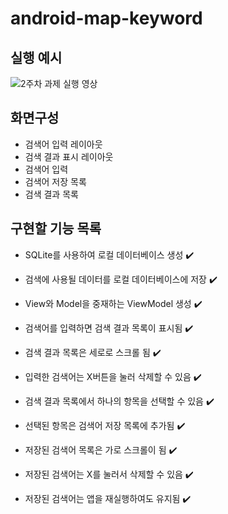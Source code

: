 # android-map-keyword

## 실행 예시
![2주차 과제 실행 영상](https://github.com/yb0x00/android-map-keyword/assets/169421565/93121eb3-f5c1-4011-b2ab-02e6dce6d104)


## 화면구성
- 검색어 입력 레이아웃
- 검색 결과 표시 레이아웃
- 검색어 입력
- 검색어 저장 목록
- 검색 결과 목록


## 구현할 기능 목록
- SQLite를 사용하여 로컬 데이터베이스 생성 ✔️
- 검색에 사용될 데이터를 로컬 데이터베이스에 저장 ✔️
- View와 Model을 중재하는 ViewModel 생성 ✔️


- 검색어를 입력하면 검색 결과 목록이 표시됨 ✔️
- 검색 결과 목록은 세로로 스크롤 됨 ✔️
- 입력한 검색어는 X버튼을 눌러 삭제할 수 있음 ✔️
- 검색 결과 목록에서 하나의 항목을 선택할 수 있음 ✔️
- 선택된 항목은 검색어 저장 목록에 추가됨 ✔️
- 저장된 검색어 목록은 가로 스크롤이 됨 ✔️
- 저장된 검색어는 X를 눌러서 삭제할 수 있음 ✔️
- 저장된 검색어는 앱을 재실행하여도 유지됨 ✔️